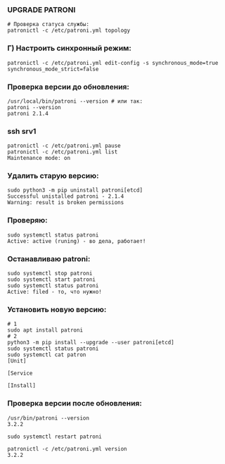 ### UPGRADE PATRONI
```
# Проверка статуса службы:
patronictl -c /etc/patroni.yml topology
```
### Г) Настроить синхронный режим:
```
patronictl -c /etc/patroni.yml edit-config -s synchronous_mode=true synchronous_mode_strict=false

```
### Проверка версии до обновления:
```
/usr/local/bin/patroni --version # или так:
patroni --version
patroni 2.1.4
```
### ssh srv1
```
patronictl -c /etc/patroni.yml pause
patronictl -c /etc/patroni.yml list
Maintenance mode: on
```
### Удалить старую версию:
```
sudo python3 -m pip uninstall patroni[etcd]
Successful unistalled patroni - 2.1.4
Warning: result is broken permissions
```
### Проверяю:
```
sudo systemctl status patroni
Active: active (runing) - во дела, работает!
```
### Останавливаю patroni:
```
sudo systemctl stop patroni
sudo systemctl start patroni
sudo systemctl status patroni
Active: filed - то, что нужно!
```
### Установить новую версию:
```
# 1
sudo apt install patroni
# 2
python3 -m pip install --upgrade --user patroni[etcd]
sudo systemctl status patroni
sudo systemctl cat patron
[Unit]

[Service

[Install]
```
### Проверка версии после обновления:
```
/usr/bin/patroni --version
3.2.2
```
```
sudo systemctl restart patroni
```
```
patronictl -c /etc/patroni.yml version
3.2.2
```
























